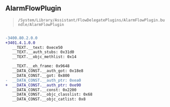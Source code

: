 ## AlarmFlowPlugin

> `/System/Library/Assistant/FlowDelegatePlugins/AlarmFlowPlugin.bundle/AlarmFlowPlugin`

```diff

-3400.80.2.0.0
+3401.4.1.0.0
   __TEXT.__text: 0xece50
   __TEXT.__auth_stubs: 0x31d0
   __TEXT.__objc_methlist: 0x14

   __TEXT.__eh_frame: 0x9648
   __DATA_CONST.__auth_got: 0x18e8
   __DATA_CONST.__got: 0x800
-  __DATA_CONST.__auth_ptr: 0xea0
+  __DATA_CONST.__auth_ptr: 0xe90
   __DATA_CONST.__const: 0x2200
   __DATA_CONST.__objc_classlist: 0x68
   __DATA_CONST.__objc_catlist: 0x8

```

